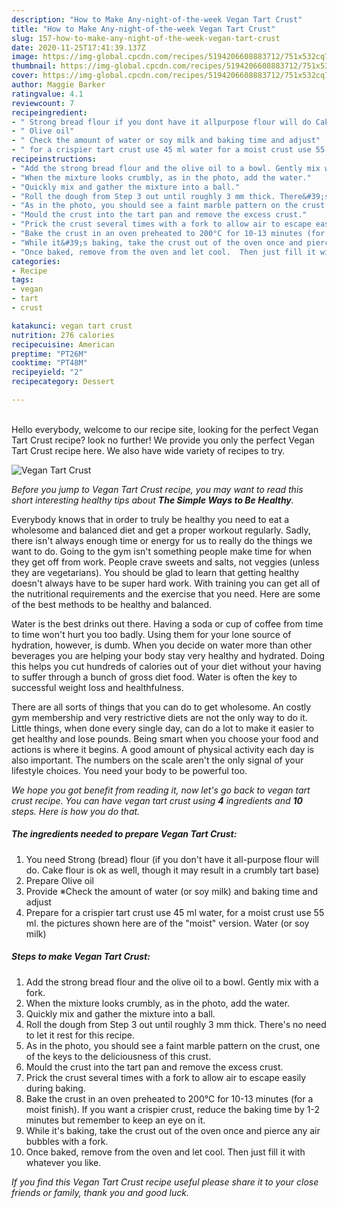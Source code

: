 ```yaml
---
description: "How to Make Any-night-of-the-week Vegan Tart Crust"
title: "How to Make Any-night-of-the-week Vegan Tart Crust"
slug: 157-how-to-make-any-night-of-the-week-vegan-tart-crust
date: 2020-11-25T17:41:39.137Z
image: https://img-global.cpcdn.com/recipes/5194206608883712/751x532cq70/vegan-tart-crust-recipe-main-photo.jpg
thumbnail: https://img-global.cpcdn.com/recipes/5194206608883712/751x532cq70/vegan-tart-crust-recipe-main-photo.jpg
cover: https://img-global.cpcdn.com/recipes/5194206608883712/751x532cq70/vegan-tart-crust-recipe-main-photo.jpg
author: Maggie Barker
ratingvalue: 4.1
reviewcount: 7
recipeingredient:
- " Strong bread flour if you dont have it allpurpose flour will do Cake flour is ok as well though it may result in a crumbly tart base"
- " Olive oil"
- " Check the amount of water or soy milk and baking time and adjust"
- " for a crispier tart crust use 45 ml water for a moist crust use 55 ml the pictures shown here are of the moist version Water or soy milk"
recipeinstructions:
- "Add the strong bread flour and the olive oil to a bowl. Gently mix with a fork."
- "When the mixture looks crumbly, as in the photo, add the water."
- "Quickly mix and gather the mixture into a ball."
- "Roll the dough from Step 3 out until roughly 3 mm thick. There&#39;s no need to let it rest for this recipe."
- "As in the photo, you should see a faint marble pattern on the crust, one of the keys to the deliciousness of this crust."
- "Mould the crust into the tart pan and remove the excess crust."
- "Prick the crust several times with a fork to allow air to escape easily during baking."
- "Bake the crust in an oven preheated to 200°C for 10-13 minutes (for a moist finish). If you want a crispier crust, reduce the baking time by 1-2 minutes but remember to keep an eye on it."
- "While it&#39;s baking, take the crust out of the oven once and pierce any air bubbles with a fork."
- "Once baked, remove from the oven and let cool.  Then just fill it with whatever you like."
categories:
- Recipe
tags:
- vegan
- tart
- crust

katakunci: vegan tart crust 
nutrition: 276 calories
recipecuisine: American
preptime: "PT26M"
cooktime: "PT48M"
recipeyield: "2"
recipecategory: Dessert

---
```

<br>
Hello everybody, welcome to our recipe site, looking for the perfect Vegan Tart Crust recipe? look no further! We provide you only the perfect Vegan Tart Crust recipe here. We also have wide variety of recipes to try.
<br>


![Vegan Tart Crust](https://img-global.cpcdn.com/recipes/5194206608883712/751x532cq70/vegan-tart-crust-recipe-main-photo.jpg)

<i>Before you jump to Vegan Tart Crust recipe, you may want to read this short interesting healthy tips about <strong>The Simple Ways to Be Healthy</strong>.</i>

Everybody knows that in order to truly be healthy you need to eat a wholesome and balanced diet and get a proper workout regularly. Sadly, there isn't always enough time or energy for us to really do the things we want to do. Going to the gym isn't something people make time for when they get off from work. People crave sweets and salts, not veggies (unless they are vegetarians). You should be glad to learn that getting healthy doesn't always have to be super hard work. With training you can get all of the nutritional requirements and the exercise that you need. Here are some of the best methods to be healthy and balanced.

Water is the best drinks out there. Having a soda or cup of coffee from time to time won't hurt you too badly. Using them for your lone source of hydration, however, is dumb. When you decide on water more than other beverages you are helping your body stay very healthy and hydrated. Doing this helps you cut hundreds of calories out of your diet without your having to suffer through a bunch of gross diet food. Water is often the key to successful weight loss and healthfulness.

There are all sorts of things that you can do to get wholesome. An costly gym membership and very restrictive diets are not the only way to do it. Little things, when done every single day, can do a lot to make it easier to get healthy and lose pounds. Being smart when you choose your food and actions is where it begins. A good amount of physical activity each day is also important. The numbers on the scale aren't the only signal of your lifestyle choices. You need your body to be powerful too. 


<i>We hope you got benefit from reading it, now let's go back to vegan tart crust recipe. You can have vegan tart crust using <strong>4</strong> ingredients and <strong>10</strong> steps. Here is how you do that.
</i>

##### The ingredients needed to prepare Vegan Tart Crust:

1. You need  Strong (bread) flour (if you don&#39;t have it all-purpose flour will do. Cake flour is ok as well, though it may result in a crumbly tart base)
1. Prepare  Olive oil
1. Provide  ※Check the amount of water (or soy milk) and baking time and adjust
1. Prepare  for a crispier tart crust use 45 ml water, for a moist crust use 55 ml. the pictures shown here are of the &#34;moist&#34; version. Water (or soy milk)


##### Steps to make Vegan Tart Crust:

1. Add the strong bread flour and the olive oil to a bowl. Gently mix with a fork.
1. When the mixture looks crumbly, as in the photo, add the water.
1. Quickly mix and gather the mixture into a ball.
1. Roll the dough from Step 3 out until roughly 3 mm thick. There&#39;s no need to let it rest for this recipe.
1. As in the photo, you should see a faint marble pattern on the crust, one of the keys to the deliciousness of this crust.
1. Mould the crust into the tart pan and remove the excess crust.
1. Prick the crust several times with a fork to allow air to escape easily during baking.
1. Bake the crust in an oven preheated to 200°C for 10-13 minutes (for a moist finish). If you want a crispier crust, reduce the baking time by 1-2 minutes but remember to keep an eye on it.
1. While it&#39;s baking, take the crust out of the oven once and pierce any air bubbles with a fork.
1. Once baked, remove from the oven and let cool.  Then just fill it with whatever you like.


<i>If you find this Vegan Tart Crust recipe useful please share it to your close friends or family, thank you and good luck.</i>
